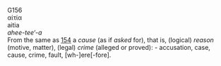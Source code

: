 G156  
αἰτία  
aitia  
*ahee-tee‘-a*  
From the same as [154](g0154) a *cause* (as if *asked* for), that is,
(logical) *reason* (motive, matter), (legal) *crime* (alleged or
proved): - accusation, case, cause, crime, fault, \[wh-\]ere\[-fore\].  
